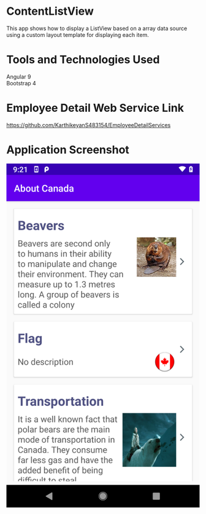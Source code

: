 # ContentListView
This app shows how to display a ListView based on a array data source using a custom layout template for displaying each item.

# Tools and Technologies Used
Angular 9 <br />
Bootstrap 4 <br />

# Employee Detail Web Service Link
https://github.com/KarthikeyanS483154/EmployeeDetailServices

# Application Screenshot <br />

![alt text](https://github.com/Karthikeyan483154/ContentListView/blob/master/contentview.png)





